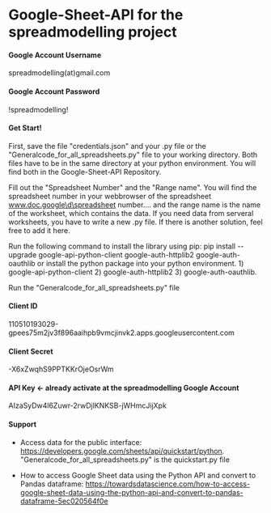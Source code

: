 # Google-Sheet-API for the spreadmodelling project


#### Google Account Username
spreadmodelling(at)gmail.com

#### Google Account Password
!spreadmodelling!

#### Get Start!
First, save the file "credentials.json" and your .py file or the "Generalcode_for_all_spreadsheets.py" file to your working directory. Both files have to be in the same directory at your python environment. You will find both in the Google-Sheet-API Repository.

Fill out the "Spreadsheet Number" and the "Range name". You will find the spreadsheet number in your webbrowser of the spreadsheet www.doc.google\d\spreadsheet number.... and the range name is the name of the worksheet, which contains the data. If you need data from serveral worksheets, you have to write a new .py file. If there is another solution, feel free to add it here.

Run the following command to install the library using pip: pip install --upgrade google-api-python-client google-auth-httplib2 google-auth-oauthlib or install the python package into your python environment. 1) google-api-python-client 2) google-auth-httplib2 3) google-auth-oauthlib.

Run the "Generalcode_for_all_spreadsheets.py" file

#### Client ID
110510193029-gpees75m2jv3f896aaihpb9vmcjinvk2.apps.googleusercontent.com

#### Client Secret
-X6xZwqhS9PPTKKrOjeOsrWm

#### API Key <- already activate at the spreadmodelling Google Account
AIzaSyDw4l6Zuwr-2rwDjlKNKSB-jWHmcJijXpk

#### Support
* Access data for the public interface: https://developers.google.com/sheets/api/quickstart/python. "Generalcode_for_all_spreadsheets.py" is the quickstart.py file

* How to access Google Sheet data using the Python API and convert to Pandas dataframe: https://towardsdatascience.com/how-to-access-google-sheet-data-using-the-python-api-and-convert-to-pandas-dataframe-5ec020564f0e



